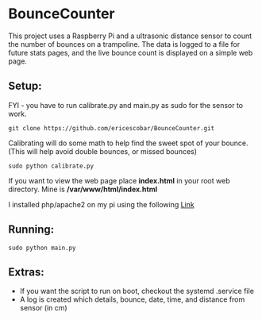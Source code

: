 # BounceCounter
This project uses a Raspberry Pi and a ultrasonic distance sensor to count the number of bounces on a trampoline. The data is logged to a file for future stats pages, and the live bounce count is displayed on a simple web page.

## Setup:
FYI - you have to run calibrate.py and main.py as sudo for the sensor to work.
```
git clone https://github.com/ericescobar/BounceCounter.git
```
Calibrating will do some math to help find the sweet spot of your bounce. (This will help avoid double bounces, or missed bounces)
```
sudo python calibrate.py
```
If you want to view the web page place **index.html** in your root web directory. Mine is **/var/www/html/index.html** 

I installed php/apache2 on my pi using the following [Link](https://computingforgeeks.com/how-to-install-latest-php-on-debian/)

## Running:
```
sudo python main.py
```

## Extras:
* If you want the script to run on boot, checkout the systemd .service file
* A log is created which details, bounce, date, time, and distance from sensor (in cm)
